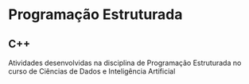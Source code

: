 # Programação Estruturada </br>
## C++ </br>
Atividades desenvolvidas na disciplina de Programação Estruturada no curso de Ciências de Dados e Inteligência Artificial 

